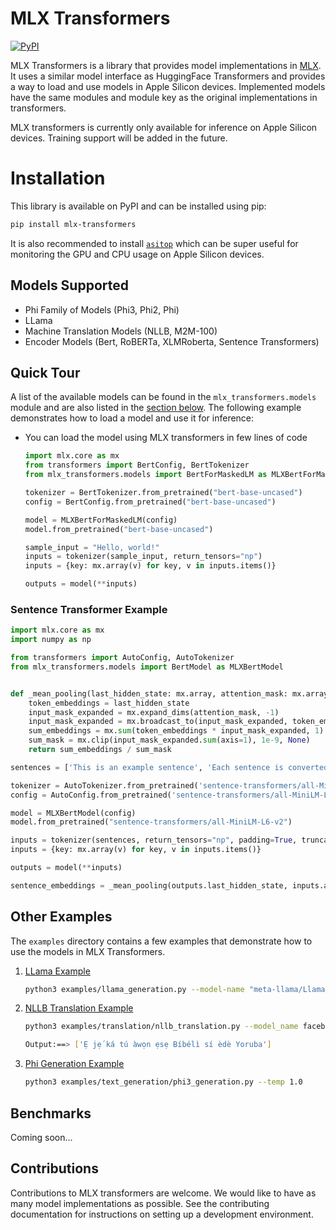 # MLX Transformers

[![PyPI](https://img.shields.io/pypi/v/mlx-transformers?color=red)](https://pypi.org/project/mlx-transformers/)


MLX Transformers is a library that provides model implementations in [MLX](https://github.com/ml-explore/mlx). It uses a similar model interface as HuggingFace Transformers and provides a way to load and use models in Apple Silicon devices. Implemented models have the same modules and module key as the original implementations in transformers.

MLX transformers is currently only available for inference on Apple Silicon devices. Training support will be added in the future.

# Installation

This library is available on PyPI and can be installed using pip:

```bash
pip install mlx-transformers
```

It is also recommended to install [`asitop`](https://github.com/tlkh/asitop)
which can be super useful for monitoring the GPU and CPU usage on Apple Silicon devices.

## Models Supported

- Phi Family of Models (Phi3, Phi2, Phi)
- LLama
- Machine Translation Models (NLLB, M2M-100)
- Encoder Models (Bert, RoBERTa, XLMRoberta, Sentence Transformers)

## Quick Tour

A list of the available models can be found in the `mlx_transformers.models` module and are also listed in the [section below](#available-model-architectures). The following example demonstrates how to load a model and use it for inference:


- You can load the model using MLX transformers in few lines of code

    ```python
    import mlx.core as mx
    from transformers import BertConfig, BertTokenizer
    from mlx_transformers.models import BertForMaskedLM as MLXBertForMaskedLM

    tokenizer = BertTokenizer.from_pretrained("bert-base-uncased")
    config = BertConfig.from_pretrained("bert-base-uncased")
    
    model = MLXBertForMaskedLM(config)
    model.from_pretrained("bert-base-uncased")

    sample_input = "Hello, world!"
    inputs = tokenizer(sample_input, return_tensors="np")
    inputs = {key: mx.array(v) for key, v in inputs.items()}

    outputs = model(**inputs)
    ```

### Sentence Transformer Example

```python
import mlx.core as mx
import numpy as np

from transformers import AutoConfig, AutoTokenizer
from mlx_transformers.models import BertModel as MLXBertModel


def _mean_pooling(last_hidden_state: mx.array, attention_mask: mx.array):
    token_embeddings = last_hidden_state
    input_mask_expanded = mx.expand_dims(attention_mask, -1)
    input_mask_expanded = mx.broadcast_to(input_mask_expanded, token_embeddings.shape).astype(mx.float32)
    sum_embeddings = mx.sum(token_embeddings * input_mask_expanded, 1)
    sum_mask = mx.clip(input_mask_expanded.sum(axis=1), 1e-9, None)
    return sum_embeddings / sum_mask

sentences = ['This is an example sentence', 'Each sentence is converted']

tokenizer = AutoTokenizer.from_pretrained('sentence-transformers/all-MiniLM-L6-v2')
config = AutoConfig.from_pretrained('sentence-transformers/all-MiniLM-L6-v2')

model = MLXBertModel(config)
model.from_pretrained("sentence-transformers/all-MiniLM-L6-v2")

inputs = tokenizer(sentences, return_tensors="np", padding=True, truncation=True)
inputs = {key: mx.array(v) for key, v in inputs.items()}

outputs = model(**inputs)

sentence_embeddings = _mean_pooling(outputs.last_hidden_state, inputs.attention_mask)
```


## Other Examples

The `examples` directory contains a few examples that demonstrate how to use the models in MLX Transformers. 

1. [LLama Example](examples/text_generation/llama_generation.py)
    ```bash
    python3 examples/llama_generation.py --model-name "meta-llama/Llama-2-7b-hf"  
    ```

2. [NLLB Translation Example](examples/translation/nllb_translation.py)
    ```bash
    python3 examples/translation/nllb_translation.py --model_name facebook/nllb-200-distilled-600M --source_language English --target_language Yoruba --text_to_translate "Let us translate text to Yoruba"

    Output:==> ['Ẹ jẹ́ ká tú àwọn ẹsẹ Bíbélì sí èdè Yoruba']
    ```

3. [Phi Generation Example](examples/text_generation/phi3_generation.py)
    ```bash
    python3 examples/text_generation/phi3_generation.py --temp 1.0
    ```


## Benchmarks

Coming soon...

## Contributions

Contributions to MLX transformers are welcome. We would like to have as many model implementations as possible.
See the contributing documentation for instructions on setting up a development environment.